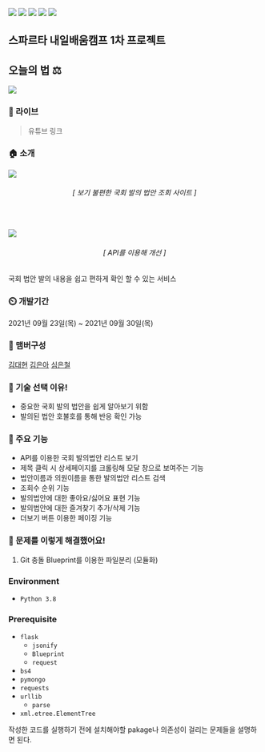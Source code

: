 ![](https://img.shields.io/badge/HTML5-E34F26?style=for-the-badge&logo=html5&logoColor=white) ![](https://img.shields.io/badge/CSS3-1572B6?style=for-the-badge&logo=css3&logoColor=white) ![](https://img.shields.io/badge/jQuery-0769AD?style=for-the-badge&logo=jquery&logoColor=white) ![](https://img.shields.io/badge/Python-14354C?style=for-the-badge&logo=python&logoColor=white) ![](https://img.shields.io/badge/Flask-000000?style=for-the-badge&logo=flask&logoColor=white) 
## 스파르타 내일배움캠프 1차 프로젝트

## 오늘의 법 ⚖️

![](https://i.imgur.com/o1BYqk9.png)

### 🔗 라이브
> 유튜브 링크 

### 🏠 소개

![](https://i.imgur.com/UtPYM7X.png)
<h6 style="text-align:center">[ 보기 불편한 국회 발의 법안 조회 사이트 ]</h6>

<br/>

![](https://i.imgur.com/Ge0mXtL.gif)

<h6 style="text-align:center">[ API를 이용해 개선 ]</h6>



국회 법안 발의 내용을 쉽고 편하게 확인 할 수 있는 서비스

### ⏲️ 개발기간
2021년 09월 23일(목) ~ 2021년 09월 30일(목) 

### 🧙 맴버구성
[김대현](https://github.com/kimdh-hi) [김은아](https://github.com/eunag63) [심은철](https://github.com/scm1400)

### 📌 기술 선택 이유!
- 중요한 국회 발의 법안을 쉽게 알아보기 위함
- 발의된 법안 호불호를 통해 반응 확인 가능

### 📌 주요 기능
- API를 이용한 국회 발의법안 리스트 보기
- 제목 클릭 시 상세페이지를 크롤링해 모달 창으로 보여주는 기능
- 법안이름과 의원이름을 통한 발의법안 리스트 검색
- 조회수 순위 기능
- 발의법안에 대한 좋아요/싫어요 표현 기능
- 발의법안에 대한 즐겨찾기 추가/삭제 기능
- 더보기 버튼 이용한 페이징 기능

### 📌 문제를 이렇게 해결했어요!
1. Git 충돌 
    Blueprint를 이용한 파일분리 (모듈화)



### Environment
- `Python 3.8`

### Prerequisite
- `flask`
    - `jsonify`
    - `Blueprint`
    - `request`
- `bs4`
- `pymongo`
- `requests`
- `urllib`
    - `parse`
- `xml.etree.ElementTree`

작성한 코드를 실행하기 전에 설치해야할 pakage나 의존성이 걸리는 문제들을 설명하면 된다.

<!-- 
### Files

이 항목은 내가 추가한 것이다. 중요한 코드 파일들 몇 개를 대상으로 해당 파일이 어떠한 역할을 하는 파일인지를 간단히 설명해주면 전반적인 맥락을 파악하기에 좋을 것 같아 추가하였다.

### Usage

작성한 코드를 어떻게 실행해야 하는지에 대한 가이드라인이다. Usage Example을 함께 작성하면 좋다.
 -->